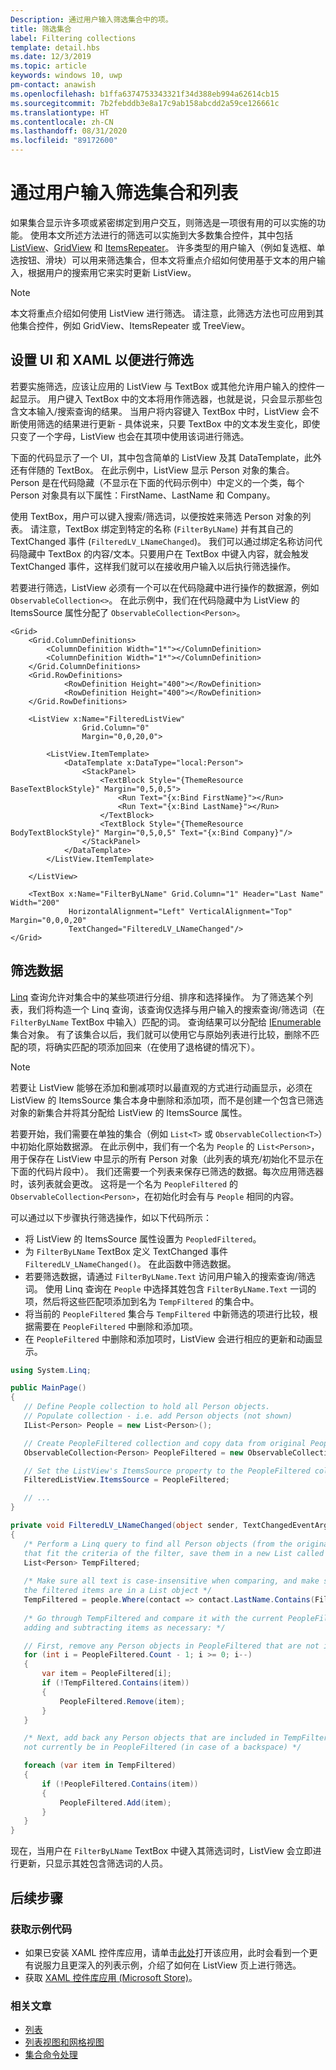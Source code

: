 ```yaml
---
Description: 通过用户输入筛选集合中的项。
title: 筛选集合
label: Filtering collections
template: detail.hbs
ms.date: 12/3/2019
ms.topic: article
keywords: windows 10, uwp
pm-contact: anawish
ms.openlocfilehash: b1ffa6374753343321f34d388eb994a62614cb15
ms.sourcegitcommit: 7b2febddb3e8a17c9ab158abcdd2a59ce126661c
ms.translationtype: HT
ms.contentlocale: zh-CN
ms.lasthandoff: 08/31/2020
ms.locfileid: "89172600"
---
```

# <a name="filtering-collections-and-lists-through-user-input"></a>通过用户输入筛选集合和列表
如果集合显示许多项或紧密绑定到用户交互，则筛选是一项很有用的可以实施的功能。 使用本文所述方法进行的筛选可以实施到大多数集合控件，其中包括 [ListView](/uwp/api/Windows.UI.Xaml.Controls.ListView)、[GridView](/uwp/api/windows.ui.xaml.controls.gridview) 和 [ItemsRepeater](/uwp/api/microsoft.ui.xaml.controls.itemsrepeater?view=winui-2.2)。 许多类型的用户输入（例如复选框、单选按钮、滑块）可以用来筛选集合，但本文将重点介绍如何使用基于文本的用户输入，根据用户的搜索用它来实时更新 ListView。 

> [!NOTE]
> 本文将重点介绍如何使用 ListView 进行筛选。 请注意，此筛选方法也可应用到其他集合控件，例如 GridView、ItemsRepeater 或 TreeView。

## <a name="setting-up-the-ui-and-xaml-for-filtering"></a>设置 UI 和 XAML 以便进行筛选
若要实施筛选，应该让应用的 ListView 与 TextBox 或其他允许用户输入的控件一起显示。 用户键入 TextBox 中的文本将用作筛选器，也就是说，只会显示那些包含文本输入/搜索查询的结果。 当用户将内容键入 TextBox 中时，ListView 会不断使用筛选的结果进行更新 - 具体说来，只要 TextBox 中的文本发生变化，即使只变了一个字母，ListView 也会在其项中使用该词进行筛选。

下面的代码显示了一个 UI，其中包含简单的 ListView 及其 DataTemplate，此外还有伴随的 TextBox。 在此示例中，ListView 显示 Person 对象的集合。 Person 是在代码隐藏（不显示在下面的代码示例中）中定义的一个类，每个 Person 对象具有以下属性：FirstName、LastName 和 Company。

使用 TextBox，用户可以键入搜索/筛选词，以便按姓来筛选 Person 对象的列表。 请注意，TextBox 绑定到特定的名称 (`FilterByLName`) 并有其自己的 TextChanged 事件 (`FilteredLV_LNameChanged`)。 我们可以通过绑定名称访问代码隐藏中 TextBox 的内容/文本。只要用户在 TextBox 中键入内容，就会触发 TextChanged 事件，这样我们就可以在接收用户输入以后执行筛选操作。 

若要进行筛选，ListView 必须有一个可以在代码隐藏中进行操作的数据源，例如 `ObservableCollection<>`。 在此示例中，我们在代码隐藏中为 ListView 的 ItemsSource 属性分配了 `ObservableCollection<Person>`。 

```xaml
<Grid>
    <Grid.ColumnDefinitions>
        <ColumnDefinition Width="1*"></ColumnDefinition>
        <ColumnDefinition Width="1*"></ColumnDefinition>
    </Grid.ColumnDefinitions>
    <Grid.RowDefinitions>
            <RowDefinition Height="400"></RowDefinition>
            <RowDefinition Height="400"></RowDefinition>
    </Grid.RowDefinitions>

    <ListView x:Name="FilteredListView"
                Grid.Column="0"
                Margin="0,0,20,0">

        <ListView.ItemTemplate>
            <DataTemplate x:DataType="local:Person">
                <StackPanel>
                    <TextBlock Style="{ThemeResource BaseTextBlockStyle}" Margin="0,5,0,5">
                        <Run Text="{x:Bind FirstName}"></Run>
                        <Run Text="{x:Bind LastName}"></Run>
                    </TextBlock>
                    <TextBlock Style="{ThemeResource BodyTextBlockStyle}" Margin="0,5,0,5" Text="{x:Bind Company}"/>
                </StackPanel>
            </DataTemplate>
        </ListView.ItemTemplate>

    </ListView>

    <TextBox x:Name="FilterByLName" Grid.Column="1" Header="Last Name" Width="200"
             HorizontalAlignment="Left" VerticalAlignment="Top" Margin="0,0,0,20"
             TextChanged="FilteredLV_LNameChanged"/>
</Grid>
```
## <a name="filtering-the-data"></a>筛选数据
[Linq](/dotnet/csharp/programming-guide/concepts/linq/introduction-to-linq-queries) 查询允许对集合中的某些项进行分组、排序和选择操作。 为了筛选某个列表，我们将构造一个 Linq 查询，该查询仅选择与用户输入的搜索查询/筛选词（在 `FilterByLName` TextBox 中输入）匹配的词。 查询结果可以分配给 [IEnumerable<T>](/dotnet/api/system.collections.generic.ienumerable-1) 集合对象。 有了该集合以后，我们就可以使用它与原始列表进行比较，删除不匹配的项，将确实匹配的项添加回来（在使用了退格键的情况下）。

> [!NOTE]
> 若要让 ListView 能够在添加和删减项时以最直观的方式进行动画显示，必须在 ListView 的 ItemsSource 集合本身中删除和添加项，而不是创建一个包含已筛选对象的新集合并将其分配给 ListView 的 ItemsSource 属性。

若要开始，我们需要在单独的集合（例如 `List<T>` 或 `ObservableCollection<T>`）中初始化原始数据源。 在此示例中，我们有一个名为 `People` 的 `List<Person>`，用于保存在 ListView 中显示的所有 Person 对象（此列表的填充/初始化不显示在下面的代码片段中）。 我们还需要一个列表来保存已筛选的数据。每次应用筛选器时，该列表就会更改。 这将是一个名为 `PeopleFiltered` 的 `ObservableCollection<Person>`，在初始化时会有与 `People` 相同的内容。
 
可以通过以下步骤执行筛选操作，如以下代码所示：
 - 将 ListView 的 ItemsSource 属性设置为 `PeopledFiltered`。 
 - 为 `FilterByLName` TextBox 定义 TextChanged 事件 `FilteredLV_LNameChanged()`。 在此函数中筛选数据。
 - 若要筛选数据，请通过 `FilterByLName.Text` 访问用户输入的搜索查询/筛选词。 使用 Linq 查询在 `People` 中选择其姓包含 `FilterByLName.Text` 一词的项，然后将这些匹配项添加到名为 `TempFiltered` 的集合中。
 - 将当前的 `PeopleFiltered` 集合与 `TempFiltered` 中新筛选的项进行比较，根据需要在 `PeopleFiltered` 中删除和添加项。
 - 在 `PeopleFiltered` 中删除和添加项时，ListView 会进行相应的更新和动画显示。

 ```csharp
using System.Linq;

public MainPage()
{
    // Define People collection to hold all Person objects. 
    // Populate collection - i.e. add Person objects (not shown)
    IList<Person> People = new List<Person>();

    // Create PeopleFiltered collection and copy data from original People collection
    ObservableCollection<Person> PeopleFiltered = new ObservableCollection<Person>(People);

    // Set the ListView's ItemsSource property to the PeopleFiltered collection
    FilteredListView.ItemsSource = PeopleFiltered;

    // ... 
}

private void FilteredLV_LNameChanged(object sender, TextChangedEventArgs e)
{
    /* Perform a Linq query to find all Person objects (from the original People collection)
    that fit the criteria of the filter, save them in a new List called TempFiltered. */
    List<Person> TempFiltered;
    
    /* Make sure all text is case-insensitive when comparing, and make sure 
    the filtered items are in a List object */
    TempFiltered = people.Where(contact => contact.LastName.Contains(FilterByLName.Text, StringComparison.InvariantCultureIgnoreCase)).ToList();
    
    /* Go through TempFiltered and compare it with the current PeopleFiltered collection,
    adding and subtracting items as necessary: */

    // First, remove any Person objects in PeopleFiltered that are not in TempFiltered
    for (int i = PeopleFiltered.Count - 1; i >= 0; i--)
    {
        var item = PeopleFiltered[i];
        if (!TempFiltered.Contains(item))
        {
            PeopleFiltered.Remove(item);
        }
    }

    /* Next, add back any Person objects that are included in TempFiltered and may 
    not currently be in PeopleFiltered (in case of a backspace) */

    foreach (var item in TempFiltered)
    {
        if (!PeopleFiltered.Contains(item))
        {
            PeopleFiltered.Add(item);
        }
    }
}
 ```

现在，当用户在 `FilterByLName` TextBox 中键入其筛选词时，ListView 会立即进行更新，只显示其姓包含筛选词的人员。

## <a name="next-steps"></a>后续步骤

### <a name="get-the-sample-code"></a>获取示例代码
- 如果已安装 XAML 控件库</strong>应用，请单击[此处](xamlcontrolsgallery:/item/ListView)打开该应用，此时会看到一个更有说服力且更深入的列表示例，介绍了如何在 ListView 页上进行筛选。
- 获取 [XAML 控件库应用 (Microsoft Store)](https://www.microsoft.com/store/productId/9MSVH128X2ZT)。

### <a name="related-articles"></a>相关文章
- [列表](lists.md)
- [列表视图和网格视图](listview-and-gridview.md)
- [集合命令处理](collection-commanding.md)